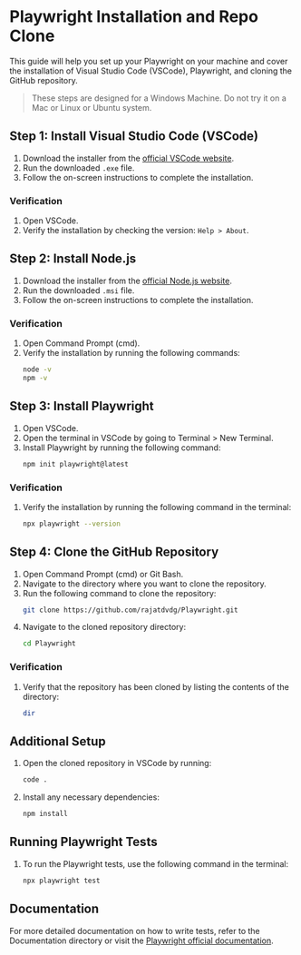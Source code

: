 # Playwright Installation and Repo Clone

This guide will help you set up your Playwright on your machine and cover the installation of Visual Studio Code (VSCode), Playwright, and cloning the GitHub repository.

> These steps are designed for a Windows Machine. Do not try it on a Mac or Linux or Ubuntu system.

## Step 1: Install Visual Studio Code (VSCode)

1. Download the installer from the [official VSCode website](https://code.visualstudio.com/Download).
2. Run the downloaded `.exe` file.
3. Follow the on-screen instructions to complete the installation.

### Verification

1. Open VSCode.
2. Verify the installation by checking the version: `Help > About`.

## Step 2: Install Node.js

1. Download the installer from the [official Node.js website](https://nodejs.org/).
2. Run the downloaded `.msi` file.
3. Follow the on-screen instructions to complete the installation.

### Verification

1. Open Command Prompt (cmd).
2. Verify the installation by running the following commands:
   ```sh
   node -v
   npm -v

## Step 3: Install Playwright

1. Open VSCode.
2. Open the terminal in VSCode by going to Terminal > New Terminal.
3. Install Playwright by running the following command:
   ```sh
   npm init playwright@latest

### Verification
1. Verify the installation by running the following command in the terminal:
   ```sh
   npx playwright --version

## Step 4: Clone the GitHub Repository
1. Open Command Prompt (cmd) or Git Bash.
2. Navigate to the directory where you want to clone the repository.
3. Run the following command to clone the repository:
   ```sh
   git clone https://github.com/rajatdvdg/Playwright.git
4. Navigate to the cloned repository directory:
   ```sh
   cd Playwright

### Verification
1. Verify that the repository has been cloned by listing the contents of the directory:
   ```sh
   dir

## Additional Setup
1. Open the cloned repository in VSCode by running:
   ```sh
   code .
2. Install any necessary dependencies:
   ```sh
   npm install
## Running Playwright Tests
1. To run the Playwright tests, use the following command in the terminal:
   ```sh
   npx playwright test

## Documentation
For more detailed documentation on how to write tests, refer to the Documentation directory or visit the [Playwright official documentation](https://playwright.dev/docs/writing-tests).